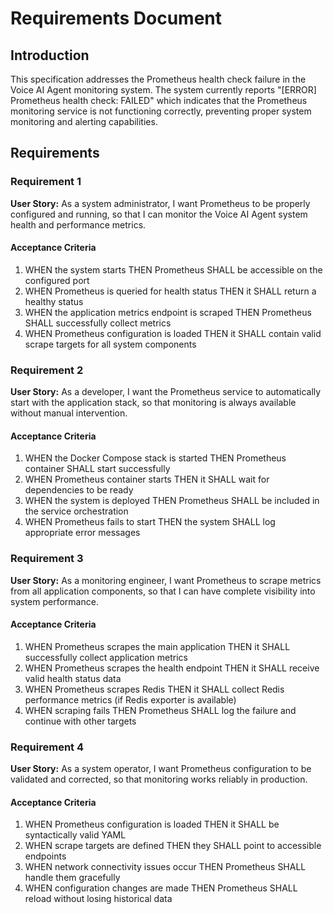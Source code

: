 # Requirements Document

## Introduction

This specification addresses the Prometheus health check failure in the Voice AI Agent monitoring system. The system currently reports "[ERROR] Prometheus health check: FAILED" which indicates that the Prometheus monitoring service is not functioning correctly, preventing proper system monitoring and alerting capabilities.

## Requirements

### Requirement 1

**User Story:** As a system administrator, I want Prometheus to be properly configured and running, so that I can monitor the Voice AI Agent system health and performance metrics.

#### Acceptance Criteria

1. WHEN the system starts THEN Prometheus SHALL be accessible on the configured port
2. WHEN Prometheus is queried for health status THEN it SHALL return a healthy status
3. WHEN the application metrics endpoint is scraped THEN Prometheus SHALL successfully collect metrics
4. WHEN Prometheus configuration is loaded THEN it SHALL contain valid scrape targets for all system components

### Requirement 2

**User Story:** As a developer, I want the Prometheus service to automatically start with the application stack, so that monitoring is always available without manual intervention.

#### Acceptance Criteria

1. WHEN the Docker Compose stack is started THEN Prometheus container SHALL start successfully
2. WHEN Prometheus container starts THEN it SHALL wait for dependencies to be ready
3. WHEN the system is deployed THEN Prometheus SHALL be included in the service orchestration
4. WHEN Prometheus fails to start THEN the system SHALL log appropriate error messages

### Requirement 3

**User Story:** As a monitoring engineer, I want Prometheus to scrape metrics from all application components, so that I can have complete visibility into system performance.

#### Acceptance Criteria

1. WHEN Prometheus scrapes the main application THEN it SHALL successfully collect application metrics
2. WHEN Prometheus scrapes the health endpoint THEN it SHALL receive valid health status data
3. WHEN Prometheus scrapes Redis THEN it SHALL collect Redis performance metrics (if Redis exporter is available)
4. WHEN scraping fails THEN Prometheus SHALL log the failure and continue with other targets

### Requirement 4

**User Story:** As a system operator, I want Prometheus configuration to be validated and corrected, so that monitoring works reliably in production.

#### Acceptance Criteria

1. WHEN Prometheus configuration is loaded THEN it SHALL be syntactically valid YAML
2. WHEN scrape targets are defined THEN they SHALL point to accessible endpoints
3. WHEN network connectivity issues occur THEN Prometheus SHALL handle them gracefully
4. WHEN configuration changes are made THEN Prometheus SHALL reload without losing historical data